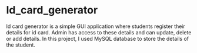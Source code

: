 # Id_card_generator

Id card generator is a simple GUI application where students register their details for id card.
Admin has access to these details and can update, delete or add details.
In this project, I used MySQL database to store the details of the student.
